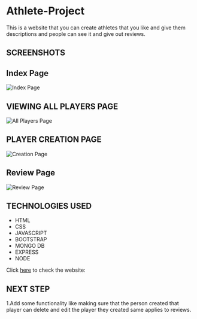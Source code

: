 # **Athlete-Project**

This is a website that you can create athletes that you like and give them descriptions and people can see it and give out reviews.

## SCREENSHOTS

## Index Page
 
![Index Page](https://imgur.com/B1lwnC8.jpg)


## VIEWING ALL PLAYERS PAGE

![All Players Page](https://imgur.com/HBxp6pC.jpg)

## PLAYER CREATION PAGE

 ![Creation Page](https://imgur.com/xvgYdbK.jpg)

## Review Page

![Review Page](https://imgur.com/xdMWkRp.jpg)
  
## TECHNOLOGIES USED

- HTML
- CSS 
- JAVASCRIPT
- BOOTSTRAP
- MONGO DB
- EXPRESS
- NODE

Click [here](https://footballworld-production.up.railway.app/) to check the website:

## NEXT STEP

1.Add some functionality like making sure that the person created that player can delete and edit the player they created same applies to reviews.
